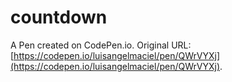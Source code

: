 # countdown

A Pen created on CodePen.io. Original URL: [https://codepen.io/luisangelmaciel/pen/QWrVYXj](https://codepen.io/luisangelmaciel/pen/QWrVYXj).


